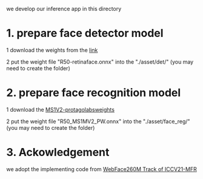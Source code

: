 we develop our inference app in this directory

# 1. prepare face detector model 
1 download the weights from the [link](https://drive.google.com/file/d/127N01CeSd78vf9ayMAb3ZUXilUl6T69f/view?usp=sharing)

2 put the weight file "R50-retinaface.onnx" into the "./asset/det/" (you may need to create the folder) 

# 2. prepare face recognition model

1 download the [MS1V2-protagolabsweights]([https://drive.google.com/file/d/127N01CeSd78vf9ayMAb3ZUXilUl6T69f/view?usp=sharing](https://drive.google.com/file/d/1P7FZU16MOthOQ2cMXg1DZwXrYn0Js2wJ/view?usp=sharing))

2 put the weight file "R50_MS1MV2_PW.onnx" into the "./asset/face_reg/" (you may need to create the folder) 

# 3. Ackowledgement
we adopt the implementing code from [WebFace260M Track of ICCV21-MFR](https://github.com/WebFace260M/webface260m-iccv21-mfr)
